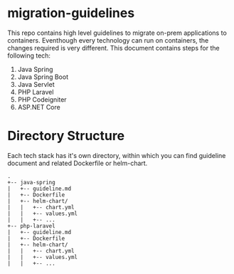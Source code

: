 # migration-guidelines

This repo contains high level guidelines to migrate on-prem applications to containers.
Eventhough every technology can run on containers, the changes required is very different. This document contains steps for the following tech:

1. Java Spring
2. Java Spring Boot
3. Java Servlet
4. PHP Laravel
5. PHP Codeigniter
6. ASP.NET Core

# Directory Structure

Each tech stack has it's own directory, within which you can find guideline document and related Dockerfile or helm-chart.

```
.
+-- java-spring
|   +-- guideline.md
|   +-- Dockerfile
|   +-- helm-chart/
|   |   +-- chart.yml
|   |   +-- values.yml
|   |   +-- ...
+-- php-laravel
|   +-- guideline.md
|   +-- Dockerfile
|   +-- helm-chart/
|   |   +-- chart.yml
|   |   +-- values.yml
|   |   +-- ...
```
